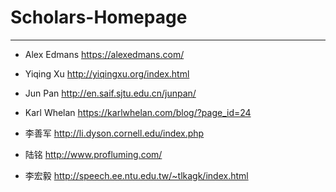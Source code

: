 # Scholars-Homepage
------
* Alex Edmans  https://alexedmans.com/

* Yiqing Xu   http://yiqingxu.org/index.html

* Jun Pan   http://en.saif.sjtu.edu.cn/junpan/

* Karl Whelan https://karlwhelan.com/blog/?page_id=24

* 李善军 http://li.dyson.cornell.edu/index.php

* 陆铭 http://www.profluming.com/

* 李宏毅 http://speech.ee.ntu.edu.tw/~tlkagk/index.html
